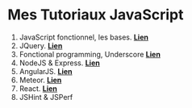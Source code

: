 # Mes Tutoriaux JavaScript


1. JavaScript fonctionnel, les bases. **[Lien](JavaScript.md)**
2. JQuery. **[Lien](JQuery.md)**
3. Fonctional programming, Underscore **[Lien](Fonctional.md)**
4. NodeJS & Express. **[Lien](NodeJS.md)**
5. AngularJS. **[Lien](AngularJS.md)**
6. Meteor. **[Lien](Meteor.md)**
7. React. **[Lien](React.md)**
8. JSHint & JSPerf

